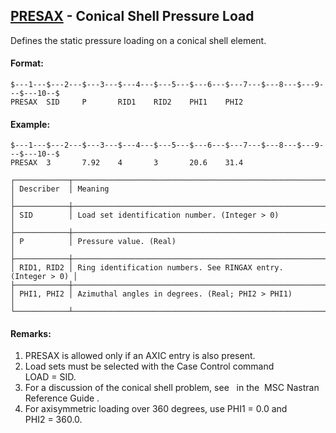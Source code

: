 ## [PRESAX](https://help.hexagonmi.com/bundle/MSC_Nastran_2022.4/page/Nastran_Combined_Book/qrg/bulkp/TOC.PRESAX.xhtml) - Conical Shell Pressure Load

Defines the static pressure loading on a conical shell element.

#### Format:

```nastran
$---1---$---2---$---3---$---4---$---5---$---6---$---7---$---8---$---9---$---10--$
PRESAX  SID     P       RID1    RID2    PHI1    PHI2                            
```

#### Example:

```nastran
$---1---$---2---$---3---$---4---$---5---$---6---$---7---$---8---$---9---$---10--$
PRESAX  3       7.92    4       3       20.6    31.4                            
```

```text
┌────────────┬──────────────────────────────────────────────────────────────┐
│ Describer  │ Meaning                                                      │
├────────────┼──────────────────────────────────────────────────────────────┤
│ SID        │ Load set identification number. (Integer > 0)                │
├────────────┼──────────────────────────────────────────────────────────────┤
│ P          │ Pressure value. (Real)                                       │
├────────────┼──────────────────────────────────────────────────────────────┤
│ RID1, RID2 │ Ring identification numbers. See RINGAX entry. (Integer > 0) │
├────────────┼──────────────────────────────────────────────────────────────┤
│ PHI1, PHI2 │ Azimuthal angles in degrees. (Real; PHI2 > PHI1)             │
└────────────┴──────────────────────────────────────────────────────────────┘
```

#### Remarks:

1. PRESAX is allowed only if an AXIC entry is also present.
2. Load sets must be selected with the Case Control command LOAD = SID.
3. For a discussion of the conical shell problem, see    in the  MSC Nastran Reference Guide .
4. For axisymmetric loading over 360 degrees, use PHI1 = 0.0 and PHI2 = 360.0.
